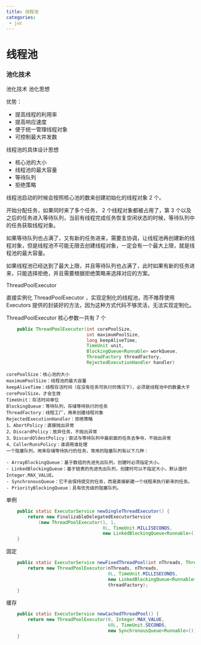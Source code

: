 ```yaml
---
title: 线程池
categories:
 - juc
---
```


# 线程池

### 池化技术

池化技术 池化思想

优势：

- 提高线程的利用率
- 提高响应速度
- 便于统一管理线程对象
- 可控制最大并发数

线程池的具体设计思想

- 核心池的大小
- 线程池的最大容量
- 等待队列
- 拒绝策略

线程池启动的时候会按照核心池的数来创建初始化的线程对象 2 个。

开始分配任务，如果同时来了多个任务， 2 个线程对象都被占用了，第 3 个以及之后的任务进入等待队列，当前有线程完成任务恢复空闲状态的时候，等待队列中的任务获取线程对象。

如果等待队列也占满了，又有新的任务进来，需要去协调，让线程池再创建新的线程对象，但是线程池不可能无限去创建线程对象，一定会有一个最大上限，就是线程池的最大容量。

如果线程池已经达到了最大上限，并且等待队列也占满了，此时如果有新的任务进来，只能选择拒绝，并且需要根据拒绝策略来选择对应的方案。

ThreadPoolExecutor

直接实例化 ThreadPoolExecutor ，实现定制化的线程池，而不推荐使用 Executors 提供的封装好的方法，因为这种方式代码不够灵活，无法实现定制化。

ThreadPoolExecutor 核心参数一共有 7 个

```java
    public ThreadPoolExecutor(int corePoolSize,
                              int maximumPoolSize,
                              long keepAliveTime,
                              TimeUnit unit,
                              BlockingQueue<Runnable> workQueue,
                              ThreadFactory threadFactory,
                              RejectedExecutionHandler handler)
```

```
corePoolSize：核心池的大小
maximumPoolSize：线程池的最大容量
keepAliveTime：线程存活时间（在没有任务可执行的情况下），必须是线程池中的数量大于 corePoolSize，才会生效
TimeUnit：存活时间单位
BlockingQueue：等待队列，存储等待执行的任务
ThreadFactory：线程工厂，用来创建线程对象
RejectedExecutionHandler：拒绝策略
1、AbortPolicy：直接抛出异常
2、DiscardPolicy：放弃任务，不抛出异常
3、DiscardOldestPolicy：尝试与等待队列中最前面的任务去争夺，不抛出异常
4、CallerRunsPolicy：谁调用谁处理
一个阻塞队列，用来存储等待执行的任务，常用的阻塞队列有以下几种：

- ArrayBlockingQueue：基于数组的先进先出队列，创建时必须指定大小。
- LinkedBlockingQueue：基于链表的先进先出队列，创建时可以不指定大小，默认值时 Integer.MAX_VALUE。
- SynchronousQueue：它不会保持提交的任务，而是直接新建一个线程来执行新来的任务。
- PriorityBlockingQueue：具有优先级的阻塞队列。
```

单例

```java
    public static ExecutorService newSingleThreadExecutor() {
        return new FinalizableDelegatedExecutorService
            (new ThreadPoolExecutor(1, 1,
                                    0L, TimeUnit.MILLISECONDS,
                                    new LinkedBlockingQueue<Runnable>()));
    }
```

固定
```java
    public static ExecutorService newFixedThreadPool(int nThreads, ThreadFactory threadFactory) {
        return new ThreadPoolExecutor(nThreads, nThreads,
                                      0L, TimeUnit.MILLISECONDS,
                                      new LinkedBlockingQueue<Runnable>(),
                                      threadFactory);
    }
```

缓存
```java
    public static ExecutorService newCachedThreadPool() {
        return new ThreadPoolExecutor(0, Integer.MAX_VALUE,
                                      60L, TimeUnit.SECONDS,
                                      new SynchronousQueue<Runnable>());
    }
```
